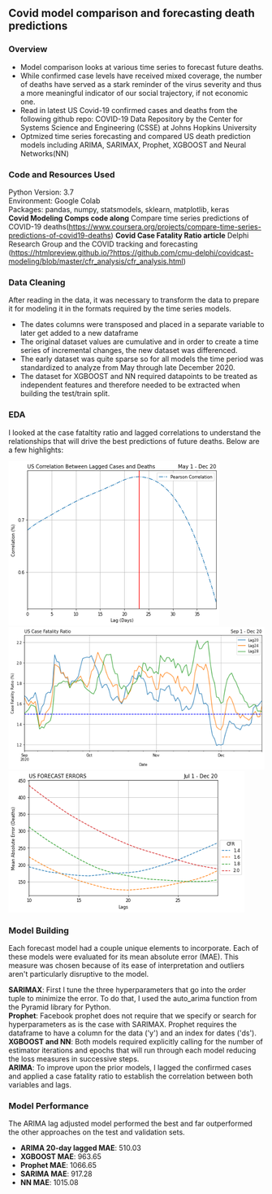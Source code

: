 
## Covid model comparison and forecasting death predictions
### Overview

* Model comparison looks at various time series to forecast future deaths.  
* While confirmed case levels have received mixed coverage, the number of deaths have served as a stark reminder of the virus severity and thus a more meaningful indicator of our social trajectory, if not economic one.
* Read in latest US Covid-19 confirmed cases and deaths from the following github repo:  COVID-19 Data Repository by the Center for Systems Science and Engineering (CSSE) at Johns Hopkins University
* Optmized time series forecasting and compared US death prediction models including ARIMA, SARIMAX, Prophet, XGBOOST and Neural Networks(NN)

### Code and Resources Used
Python Version: 3.7  
Environment: Google Colab  
Packages: pandas, numpy, statsmodels, sklearn, matplotlib, keras  
**Covid Modeling Comps code along** Compare time series predictions of COVID-19 deaths(https://www.coursera.org/projects/compare-time-series-predictions-of-covid19-deaths)
**Covid Case Fatality Ratio article** Delphi Research Group and the COVID tracking and forecasting (https://htmlpreview.github.io/?https://github.com/cmu-delphi/covidcast-modeling/blob/master/cfr_analysis/cfr_analysis.html)

### Data Cleaning
After reading in the data, it was necessary to transform the data to prepare it for modeling it in the formats required by the time series models.
* The dates columns were transposed and placed in a separate variable to later get added to a new dataframe
* The original dataset values are cumulative and in order to create a time series of incremental changes, the new dataset was differenced.
* The early dataset was quite sparse so for all models the time period was standardized to analyze from May through late December 2020.
* The dataset for XGBOOST and NN required datapoints to be treated as independent features and therefore needed to be extracted when building the test/train split.

### EDA
I looked at the case fataltity ratio and lagged correlations to understand the relationships that will drive the best predictions of future deaths.  Below are a few highlights:

![alt text](images/correlation_lags.png)
![alt text](images/cfr_lag_trends.png)
![alt text](images/cfr_forecast_errors.png)

### Model Building
Each forecast model had a couple unique elements to incorporate.  Each of these models were evaluated for its mean absolute error (MAE).  This measure was chosen because of its ease of interpretation and outliers aren't particularly disruptive to the model.

**SARIMAX**: First I tune the three hyperparameters that go into the order tuple to minimize the error. To do that, I used the auto_arima function from the Pyramid library for Python.  
**Prophet**: Facebook prophet does not require that we specify or search for hyperparameters as is the case with SARIMAX. Prophet requires the dataframe to have a column for the data ('y') and an index for dates ('ds').  
**XGBOOST and NN**: Both models required explicitly calling for the number of estimator iterations and epochs that will run through each model reducing the loss measures in successive steps.  
**ARIMA**: To improve upon the prior models, I lagged the confirmed cases and applied a case fatality ratio to establish the correlation between both variables and lags.  

### Model Performance
The ARIMA lag adjusted model performed the best and far outperformed the other approaches on the test and validation sets.
* **ARIMA 20-day lagged MAE**:  510.03
* **XGBOOST MAE**:  963.65
* **Prophet MAE**: 1066.65
* **SARIMA MAE**:  917.28
* **NN MAE**:  1015.08

